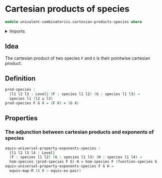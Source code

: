 # Cartesian products of species

```agda
module univalent-combinatorics.cartesian-products-species where
```

<details><summary>Imports</summary>

```agda
open import foundation.cartesian-product-types
open import foundation.equivalences
open import foundation.functoriality-dependent-function-types
open import foundation.universal-property-dependent-pair-types
open import foundation.universe-levels

open import univalent-combinatorics.exponents-species
open import univalent-combinatorics.morphisms-species
open import univalent-combinatorics.species
```

</details>

## Idea

The cartesian product of two species `F` and `G` is their pointwise cartesian product.

## Definition

```agda
prod-species :
  {l1 l2 l3 : Level} (F : species l1 l2) (G : species l1 l3) →
  species l1 (l2 ⊔ l3)
prod-species F G X = (F X) × (G X)
```

## Properties

### The adjunction between cartesian products and exponents of species

```agda
equiv-universal-property-exponents-species :
  {l1 l2 l3 l4 : Level}
  (F : species l1 l2) (G : species l1 l3) (H : species l1 l4) →
  hom-species (prod-species F G) H ≃ hom-species F (function-species G H)
equiv-universal-property-exponents-species F G H =
  equiv-map-Π (λ X → equiv-ev-pair)
```
